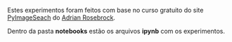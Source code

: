 Estes experimentos foram feitos com base no curso gratuito do site [PyImageSeach](https://www.pyimagesearch.com) do [Adrian Rosebrock](https://twitter.com/pyimagesearch).

Dentro da pasta **notebooks** estão os arquivos **ipynb** com os experimentos.
